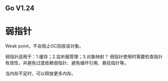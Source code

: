 Go V1.24
---

# 弱指针
Weak point，不会阻止GC回收该对象。

弱指针适用于：1.缓存；2.监听器管理；3.对象映射？
弱指针使用时需要检查指针有效性，并避免过度依赖弱指针、避免循环引用、悬挂指针等。

当内存不足时，可以释放更多内存。



